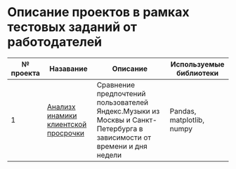 # Описание проектов в рамках тестовых заданий от работодателей

| № проекта  |   Назавание   |    Описание   | Используемые библиотеки |
|------------| ------------- | ------------- | ------------------------
| 1 | [Анализх инамики клиентской просрочки](https://github.com/RusakKseniya/test_tasks/tree/main/1.%20%D0%90%D0%BD%D0%B0%D0%BB%D0%B8%D0%B7%20%D0%B4%D0%B8%D0%BD%D0%B0%D0%BC%D0%B8%D0%BA%D0%B8%20%D0%BA%D0%BB%D0%B8%D0%B5%D0%BD%D1%82%D1%81%D0%BA%D0%BE%D0%B9%20%D0%BF%D1%80%D0%BE%D1%81%D1%80%D0%BE%D1%87%D0%BA%D0%B8) | Сравнение предпочтений пользователей Яндекс.Музыки из Москвы и Санкт-Петербурга в зависимости от времени и дня недели | Pandas, matplotlib, numpy |
